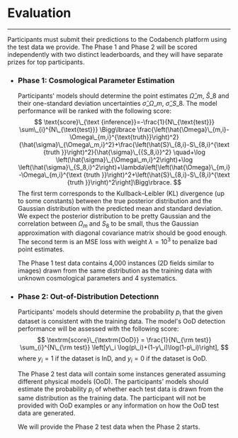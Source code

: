 # Evaluation
***
Participants must submit their predictions to the Codabench platform using the test data we provide. The Phase 1 and Phase 2 will be scored independently with two distinct leaderboards, and they will have separate prizes for top participants. 

- ### Phase 1: Cosmological Parameter Estimation
    Participants' models should determine the point estimates $\hat{\Omega}\_m$, $\hat{S}\_8$ and their one-standard deviation uncertainties $\hat{\sigma}\_{\Omega\_m}$, $\hat{\sigma}\_{S\_8}$. The model performance will be ranked with the following score:
        $$
            \text{score}\_{\text {inference}}=-\frac{1}{N\_{\text{test}}} \sum\_{i}^{N\_{\text{test}}} \Bigg\lbrace \frac{\left(\hat{\Omega}\_{m,i}- \Omega\_{m,i}^{\text{truth}}\right)^2}{\hat{\sigma}\_{\Omega\_m,i}^2}+\frac{\left(\hat{S}\_{8,i}-S\_{8,i}^{\text {truth }}\right)^2}{\hat{\sigma}\_{{S_8,i}}^2} \quad+\log \left(\hat{\sigma}\_{\Omega\_m,i}^2\right)+\log \left(\hat{\sigma}\_{S_8,i}^2\right)+\lambda\left[\left(\hat{\Omega}\_{m,i}-\Omega\_{m,i}^{\text {truth }}\right)^2+\left(\hat{S}\_{8,i}-S\_{8,i}^{\text {truth }}\right)^2\right]\Bigg\rbrace.
        $$
    The first term corresponds to the Kullback–Leibler (KL) divergence (up to some constants) between the true posterior distribution and the Gaussian distribution with the predicted mean and standard deviation. We expect the posterior distribution to be pretty Gaussian and the correlation between $\Omega_m$ and $S_8$ to be small, thus the Gaussian approximation with diagonal covariance matrix should be good enough. The second term is an MSE loss with weight $\lambda=10^3$ to penalize bad point estimates.

    The Phase 1 test data contains 4,000 instances (2D fields similar to images) drawn from the same distribution as the training data with unknown cosmological parameters and 4 systematics.  

- ### Phase 2: Out-of-Distribution Detectionn
    Participants' models should determine the probability $p_i$ that the given dataset is consistent with the training data. The model's OoD detection performance will be assessed with the following score:
        $$
            \textrm{score}\_{\textrm{OoD}} = \frac{1}{N\_{\rm test}} \sum_{i}^{N\_{\rm test}} \left[y\_i \log(p\_i)+(1-y\_i)\log(1-p\_i)\right],
        $$
    where $y_i=1$ if the dataset is InD, and $y_i=0$ if the dataset is OoD. 

    The Phase 2 test data will contain some instances generated assuming different physical models (OoD). The participants' models should estimate the probability $p_i$ of whether each test data is drawn from the same distribution as the training data. The participant will not be provided with OoD examples or any information on how the OoD test data are generated. 

    We will provide the Phase 2 test data when the Phase 2 starts.
